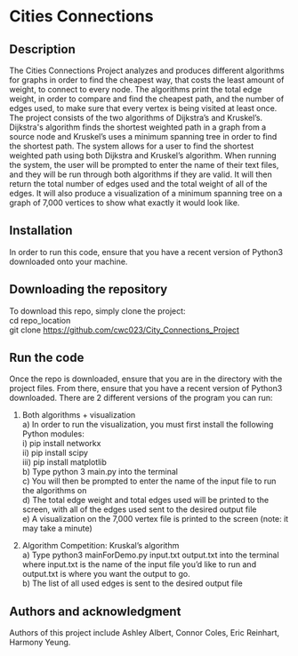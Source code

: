 # Cities Connections

## Description
The Cities Connections Project analyzes and produces different algorithms for graphs in order to find the cheapest way, that costs the least amount of 
weight, to connect to every node. The algorithms print the total edge weight, in order to compare and find the cheapest path, and the number of edges used, 
to make sure that every vertex is being visited at least once. 
  The project consists of the two algorithms of Dijkstra’s and Kruskel’s. Dijkstra's algorithm finds the shortest weighted path in a graph from a source 
node and Kruskel’s uses a minimum spanning tree in order to find the shortest path. The system allows for a user to find the shortest weighted path using 
both Dijkstra and Kruskel’s algorithm. When running the system, the user will be prompted to enter the name of their text files, and they will be run 
through both algorithms if they are valid. It will then return the total number of edges used and the total weight of all of the edges. It will also produce 
a visualization of a minimum spanning tree on a graph of 7,000 vertices to show what exactly it would look like.

## Installation
In order to run this code, ensure that you have a recent version of Python3 downloaded onto your machine. 

## Downloading the repository
  To download this repo, simply clone the project:  
    cd repo_location  
    git clone https://github.com/cwc023/City_Connections_Project  


## Run the code  
Once the repo is downloaded, ensure that you are in the directory with the project files. From there, ensure that you have a recent version of Python3   
downloaded. There are 2 different versions of the program you can run:
1) Both algorithms + visualization  
  a) In order to run the visualization, you must first install the following Python modules:  
    i) pip install networkx  
    ii) pip install scipy  
    iii) pip install matplotlib  
  b) Type python 3 main.py into the terminal  
  c) You will then be prompted to enter the name of the input file to run the algorithms on  
  d) The total edge weight and total edges used will be printed to the screen, with all of the edges used sent to the desired output file  
  e) A visualization on the 7,000 vertex file is printed to the screen (note: it may take a minute)  

2) Algorithm Competition: Kruskal’s algorithm  
  a) Type python3 mainForDemo.py input.txt output.txt into the terminal where input.txt is the name of the input file you’d like to run and output.txt is where you want the output to go.  
  b) The list of all used edges is sent to the desired output file  

## Authors and acknowledgment
Authors of this project include Ashley Albert, Connor Coles, Eric Reinhart, Harmony Yeung.

